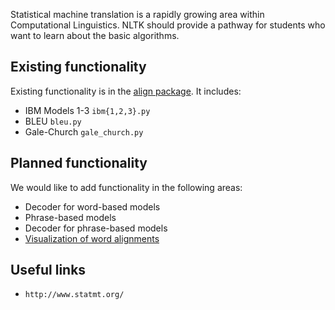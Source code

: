 Statistical machine translation is a rapidly growing area within Computational Linguistics. NLTK should provide a pathway for students who want to learn about the basic algorithms.

## Existing functionality

Existing functionality is in the [align package](https://github.com/nltk/nltk/tree/develop/nltk/align). It includes:

* IBM Models 1-3 `ibm{1,2,3}.py`
* BLEU `bleu.py`
* Gale-Church `gale_church.py`

## Planned functionality

We would like to add functionality in the following areas:

* Decoder for word-based models
* Phrase-based models
* Decoder for phrase-based models
* [Visualization of word alignments](https://github.com/nltk/nltk/issues/684)

## Useful links

* `http://www.statmt.org/`
